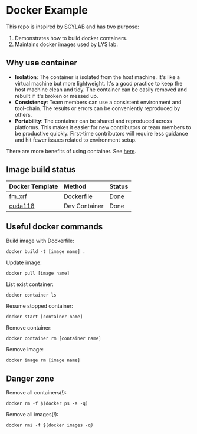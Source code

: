 # Docker Example

This repo is inspired by [SGYLAB](https://github.com/sgylab/docker-example/tree/master) and has two purpose:

1. Demonstrates how to build docker containers.
2. Maintains docker images used by LYS lab.

## Why use container

-   **Isolation**: The container is isolated from the host machine. It's like a 
    virtual machine but more lightweight. It's a good practice to 
    keep the host machine clean and tidy. The container can be easily removed 
    and rebuilt if it's broken or messed up.
-   **Consistency**: Team members can use a consistent environment and 
    tool-chain. The results or errors can be conveniently reproduced by others.
-   **Portability**: The container can be shared and reproduced across
    platforms. This makes it easier for new contributors or team members to be productive quickly. First-time contributors will require less guidance and hit fewer issues related to environment setup.

There are more benefits of using container. See [here](https://www.docker.com/resources/what-container).

## Image build status

Docker Template|Method|Status
:-----------|:--------|:--------  
[fm_xrf](fm_xrf)|Dockerfile|Done
[cuda118](devcontainers/cuda118)|Dev Container|Done

## Useful docker commands 

Build image with Dockerfile:

    docker build -t [image name] .

Update image:

    docker pull [image name]

List exist container:

    docker container ls

Resume stopped container:

    docker start [container name]

Remove container:

    docker container rm [container name]

Remove image:

    docker image rm [image name]

## Danger zone

Remove all containers(!):

    docker rm -f $(docker ps -a -q)

Remove all images(!):

    docker rmi -f $(docker images -q)
